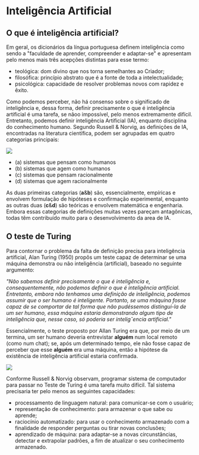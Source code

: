 # Inteligência Artificial

## O que é inteligência artificial?

Em geral, os dicionários da língua portuguesa definem inteligência como sendo a "faculdade de aprender, compreender e adaptar-se" e apresentam
pelo menos mais três acepções distintas para esse termo:

* teológica: dom divino que nos torna semelhantes ao Criador;
* filosófica: princípio abstrato que é a fonte de toda a intelectualidade;
* psicológica: capacidade de resolver problemas novos com rapidez e êxito.

Como podemos perceber, não há consenso sobre o significado de inteligência e, dessa forma, definir precisamente o que é inteligência artificial é uma tarefa, se
nãoo impossível, pelo menos extremamente difícil. Entretanto, podemos definir inteligência Artificial (IA), enquanto disciplina do conhecimento humano. Segundo
Russell & Norvig, as definições de IA, encontradas na literatura científica, podem ser agrupadas em quatro categorias principais:

![](https://pbs.twimg.com/media/Fdy2nXAWAAA6GA_?format=png&name=small)

* (a) sistemas que pensam como humanos
* (b) sistemas que agem como humanos
* (c) sistemas que pensam racionalmente
* (d) sistemas que agem racionalmente

As duas primeiras categorias (**a**&**b**) são, essencialmente, empíricas e envolvem formulação de hipóteses e confirmação experimental, enquanto as outras duas
(**c**&**d**) são teóricas e envolvem matemática e engenharia. Embora essas categorias de definições muitas vezes pareçam antagônicas, todas têm contribuído muito
para o desenvolvimento da area de IA.

## O teste de Turing

Para contornar o problema da falta de definição precisa para inteligência artificial, Alan Turing (1950) propôs um teste capaz de determinar se uma máquina
demonstra ou não inteligência (artificial), baseado no seguinte argumento:

*"Não sabemos definir precisamente o que é inteligência e, consequentemente, não podemos definir o que é inteligência artificial. 
Entretanto, embora não tenhamos uma definição de inteligência, podemos assumir
que o ser humano é inteligente. Portanto, se uma máquina fosse capaz
de se comportar de tal forma que não pudéssemos distingui-la de um ser
humano, essa máquina estaria demonstrando algum tipo de inteligência
que, nesse caso, só poderia ser inteligˆencia artificial."*

Essencialmente, o teste proposto por Allan Turing era que, por meio de um termina, um ser humano deveria entrevistar **alguém** num local remoto (como num chat); se, após um determinado tempo, ele não fosse capaz de perceber que esse **alguém** era uma máquina, então a hipótese da existência de inteligência artificial estaria confirmada.

![](https://media.geeksforgeeks.org/wp-content/uploads/Turing-Diagram-159676.png)

Conforme Russell & Norvig observam, programar sistema de computador para passar no Teste de Turing é uma tarefa muito difícil. Tal sistema precisaria
ter pelo menos as seguintes capacidades:

* processamento de linguagem natural: para comunicar-se com o usuário;
* representação de conhecimento: para armazenar o que sabe ou aprende;
* raciocínio automatizado: para usar o conhecimento armazenado com a finalidade de responder perguntas ou tirar novas conclusões;
* aprendizado de máquina: para adaptar-se a novas circunstâncias, detectar e extrapolar padrões, a fim de atualizar o seu conhecimento armazenado.

